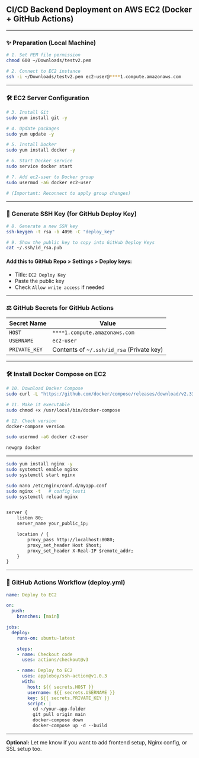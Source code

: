 ## CI/CD Backend Deployment on AWS EC2 (Docker + GitHub Actions)

---

### ✨ Preparation (Local Machine)

```bash
# 1. Set PEM file permission
chmod 600 ~/Downloads/testv2.pem

# 2. Connect to EC2 instance
ssh -i ~/Downloads/testv2.pem ec2-user@****1.compute.amazonaws.com
```

---

### 🛠️ EC2 Server Configuration

```bash
# 3. Install Git
sudo yum install git -y

# 4. Update packages
sudo yum update -y

# 5. Install Docker
sudo yum install docker -y

# 6. Start Docker service
sudo service docker start

# 7. Add ec2-user to Docker group
sudo usermod -aG docker ec2-user

# (Important: Reconnect to apply group changes)
```

---

### 🔐 Generate SSH Key (for GitHub Deploy Key)

```bash
# 8. Generate a new SSH key
ssh-keygen -t rsa -b 4096 -C "deploy_key"

# 9. Show the public key to copy into GitHub Deploy Keys
cat ~/.ssh/id_rsa.pub
```

#### Add this to GitHub Repo > Settings > Deploy keys:
- Title: `EC2 Deploy Key`
- Paste the public key
- Check `Allow write access` if needed

---

### ⚖️ GitHub Secrets for GitHub Actions

| Secret Name    | Value                                             |
|----------------|---------------------------------------------------|
| `HOST`         | `****1.compute.amazonaws.com` |
| `USERNAME`     | `ec2-user`                                       |
| `PRIVATE_KEY`  | Contents of `~/.ssh/id_rsa` (Private key)         |

---

### 🛠️ Install Docker Compose on EC2

```bash
# 10. Download Docker Compose
sudo curl -L "https://github.com/docker/compose/releases/download/v2.33.1/docker-compose-$(uname -s)-$(uname -m)" -o /usr/local/bin/docker-compose

# 11. Make it executable
sudo chmod +x /usr/local/bin/docker-compose

# 12. Check version
docker-compose version

sudo usermod -aG docker c2-user

newgrp docker

```

---
```bash
sudo yum install nginx -y
sudo systemctl enable nginx
sudo systemctl start nginx

sudo nano /etc/nginx/conf.d/myapp.conf
sudo nginx -t   # config testi
sudo systemctl reload nginx
```

```txt

server {
    listen 80;
    server_name your_public_ip;

    location / {
        proxy_pass http://localhost:8080;
        proxy_set_header Host $host;
        proxy_set_header X-Real-IP $remote_addr;
    }
}
```
  
---

### 🧰 GitHub Actions Workflow (deploy.yml)

```yaml
name: Deploy to EC2

on:
  push:
    branches: [main]

jobs:
  deploy:
    runs-on: ubuntu-latest

    steps:
    - name: Checkout code
      uses: actions/checkout@v3

    - name: Deploy to EC2
      uses: appleboy/ssh-action@v1.0.3
      with:
        host: ${{ secrets.HOST }}
        username: ${{ secrets.USERNAME }}
        key: ${{ secrets.PRIVATE_KEY }}
        script: |
          cd ~/your-app-folder
          git pull origin main
          docker-compose down
          docker-compose up -d --build
```

---

**Optional:** Let me know if you want to add frontend setup, Nginx config, or SSL setup too.

